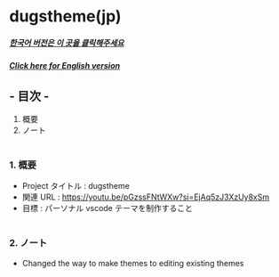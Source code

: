 # dugstheme(jp)

##### [한국어 버전은 이 곳을 클릭해주세요](README.md)

##### [Click here for English version](README_EN.md)

## - 目次 -

1. 概要
2. ノート
   </br>
   </br>

### 1. 概要

- Project タイトル : dugstheme
- 関連 URL : https://youtu.be/pGzssFNtWXw?si=EjAq5zJ3XzUy8xSm
- 目標 : パーソナル vscode テーマを制作すること
  </br>
  </br>

### 2. ノート

- Changed the way to make themes to editing existing themes
